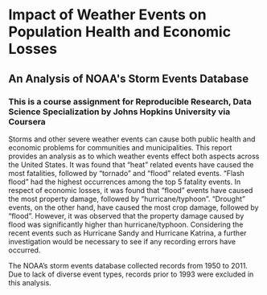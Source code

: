 # Impact of Weather Events on Population Health and Economic Losses

## An Analysis of NOAA's Storm Events Database

### This is a course assignment for Reproducible Research, Data Science Specialization by Johns Hopkins University via Coursera

Storms and other severe weather events can cause both public health and economic problems for communities and municipalities. 
This report provides an analysis as to which weather events effect both aspects across the United States. 
It was found that “heat” related events have caused the most fatalities, followed by “tornado” and “flood” related events. 
“Flash flood” had the highest occurrences among the top 5 fatality events. 
In respect of economic losses, it was found that “flood” events have caused the most property damage, followed by “hurricane/typhoon”. 
“Drought” events, on the other hand, have caused the most crop damage, followed by “flood”. 
However, it was observed that the property damage caused by flood was significantly higher than hurricane/typhoon. 
Considering the recent events such as Hurricane Sandy and Hurricane Katrina, a further investigation would be necessary to see if any recording errors have occurred.

The NOAA’s storm events database collected records from 1950 to 2011. Due to lack of diverse event types, records prior to 1993 were excluded in this analysis.
